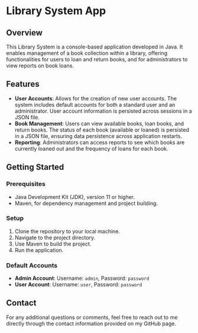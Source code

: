# Library System App

## Overview

This Library System is a console-based application developed in Java. It enables management of a book collection within a library, offering functionalities for users to loan and return books, and for administrators to view reports on book loans.

## Features

- **User Accounts**: Allows for the creation of new user accounts. The system includes default accounts for both a standard user and an administrator. User account information is persisted across sessions in a JSON file.
- **Book Management**: Users can view available books, loan books, and return books. The status of each book (available or loaned) is persisted in a JSON file, ensuring data persistence across application restarts.
- **Reporting**: Administrators can access reports to see which books are currently loaned out and the frequency of loans for each book.

## Getting Started

### Prerequisites

- Java Development Kit (JDK), version 11 or higher.
- Maven, for dependency management and project building.

### Setup

1. Clone the repository to your local machine.
2. Navigate to the project directory.
3. Use Maven to build the project.
4. Run the application.

### Default Accounts

- **Admin Account**: Username: `admin`, Password: `password`
- **User Account**: Username: `user`, Password: `password`

## Contact

For any additional questions or comments, feel free to reach out to me directly through the contact information provided on my GitHub page.